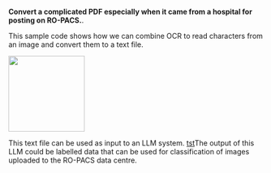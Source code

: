 **Convert a complicated PDF especially when it came from a hospital for posting on RO-PACS.**.

This sample code shows how we can combine OCR to read characters from an image and convert them to a text file.

<img src="https://minio-z1zgcp.chbk.run/tebax/RAJAEE/ROPACS_IMAGES/11.png" style="height:150px;">

This text file can be used as input to an LLM system. <a href="https://www.ghatreh.com/">tst</a>The output of this LLM could be labelled data that can be used for classification of images uploaded to the RO-PACS data centre.
